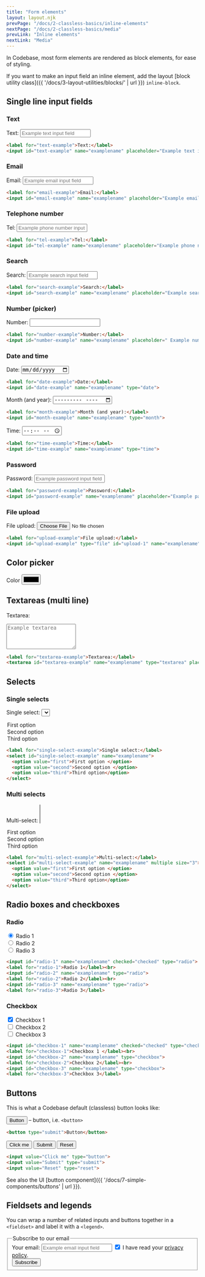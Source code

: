 ```yaml
---
title: "Form elements"
layout: layout.njk
prevPage: "/docs/2-classless-basics/inline-elements"
nextPage: "/docs/2-classless-basics/media"
prevLink: "Inline elements"
nextLink: "Media"
---
```


In Codebase, most form elements are rendered as block elements, for ease of styling.

If you want to make an input field an inline element, add the layout [block utility class]({{ '/docs/3-layout-utilities/blocks/' | url }}) `inline-block`.

## Single line input fields

### Text

<label for="text-example">Text:</label>
<input id="text-example" name="examplename" placeholder="Example text input field" type="text">

```html
<label for="text-example">Text:</label>
<input id="text-example" name="examplename" placeholder="Example text input field" type="text">
```

### Email

<label for="email-example">Email:</label>
<input id="email-example" name="examplename" placeholder="Example email input field" type="email">

```html
<label for="email-example">Email:</label>
<input id="email-example" name="examplename" placeholder="Example email input field" type="email">
```

### Telephone number

<label for="tel-example">Tel:</label>
<input id="tel-example" name="examplename" placeholder="Example phone number input field" type="tel">

```html
<label for="tel-example">Tel:</label>
<input id="tel-example" name="examplename" placeholder="Example phone number input field" type="tel">
```

### Search

<label for="search-example">Search:</label>
<input id="search-example" name="examplename" placeholder="Example search input field" type="search">

```html
<label for="search-example">Search:</label>
<input id="search-example" name="examplename" placeholder="Example search input field" type="search">
```

### Number (picker)

<label for="number-example">Number:</label>
<input type="number" id="quantity" name="example" min="0" inputmode="numeric" pattern="\d*">

```html
<label for="number-example">Number:</label>
<input id="number-example" name="examplename" placeholder=" Example number input field" type="number">
```

### Date and time

<label for="date-example">Date:</label>
<input id="date-example" name="examplename" type="date">

```html
<label for="date-example">Date:</label>
<input id="date-example" name="examplename" type="date">
```

<label for="month-example">Month (and year):</label>
<input id="month-example" name="examplename" type="month">

```html
<label for="month-example">Month (and year):</label>
<input id="month-example" name="examplename" type="month">
```

<label for="time-example">Time:</label>
<input id="time-example" name="examplename" type="time">

```html
<label for="time-example">Time:</label>
<input id="time-example" name="examplename" type="time">
```

### Password

<label for="password-example">Password:</label>
<input id="password-example" name="examplename" placeholder="Example password input field" type="password">

```html
<label for="password-example">Password:</label>
<input id="password-example" name="examplename" placeholder="Example password input field" type="password">
```

### File upload

<label for="upload-example">File upload:</label>
<input id="upload-example" type="file" id="upload-1" name="examplename" accept="image/png, image/jpeg">

```html
<label for="upload-example">File upload:</label>
<input id="upload-example" type="file" id="upload-1" name="examplename" accept="image/png, image/jpeg">
```

## Color picker

<label for="color-example">Color</label>
<input type="color" id="color-example">

## Textareas (multi line)

<label for="textarea-example">Textarea:</label>
<textarea id="textarea-example" name="examplename" type="textarea" placeholder="Example textarea" rows="4"></textarea>

```html
<label for="textarea-example">Textarea:</label>
<textarea id="textarea-example" name="examplename" type="textarea" placeholder="Example textarea" rows="4"></textarea>
```

## Selects

### Single selects

<label for="single-select-example">Single select:</label>
<select id="single-select-example" name="examplename">
  <option value="first">First option </option>
  <option value="second">Second option </option>
  <option value="third">Third option</option>
</select>

```html
<label for="single-select-example">Single select:</label>
<select id="single-select-example" name="examplename">
  <option value="first">First option </option>
  <option value="second">Second option </option>
  <option value="third">Third option</option>
</select>
```

### Multi selects

<label for="multi-select-example">Multi-select:</label>
<select id="multi-select-example" name="examplename" multiple size="3">
  <option value="first">First option </option>
  <option value="second">Second option </option>
  <option value="third">Third option</option>
</select>

```html
<label for="multi-select-example">Multi-select:</label>
<select id="multi-select-example" name="examplename" multiple size="3">
  <option value="first">First option </option>
  <option value="second">Second option </option>
  <option value="third">Third option</option>
</select>
```

## Radio boxes and checkboxes

### Radio

<form class="mb-3">
  <input id="radio-1" name="examplename" checked="checked" type="radio">
  <label for="radio-1">Radio 1</label><br>
  <input id="radio-2" name="examplename" type="radio">
  <label for="radio-2">Radio 2</label><br>
  <input id="radio-3" name="examplename" type="radio">
  <label for="radio-3">Radio 3</label>
</form>

```html
<input id="radio-1" name="examplename" checked="checked" type="radio">
<label for="radio-1">Radio 1</label><br>
<input id="radio-2" name="examplename" type="radio">
<label for="radio-2">Radio 2</label><br>
<input id="radio-3" name="examplename" type="radio">
<label for="radio-3">Radio 3</label>
```

### Checkbox

<form class="mb-3">
  <input id="checkbox-1" name="examplename" checked="checked" type="checkbox">
  <label for="checkbox-1">Checkbox 1 </label><br>
  <input id="checkbox-2" name="examplename" type="checkbox">
  <label for="checkbox-2">Checkbox 2</label><br>
  <input id="checkbox-3" name="examplename" type="checkbox">
  <label for="checkbox-3">Checkbox 3</label>
</form>

```html
<input id="checkbox-1" name="examplename" checked="checked" type="checkbox">
<label for="checkbox-1">Checkbox 1 </label><br>
<input id="checkbox-2" name="examplename" type="checkbox">
<label for="checkbox-2">Checkbox 2</label><br>
<input id="checkbox-3" name="examplename" type="checkbox">
<label for="checkbox-3">Checkbox 3</label>
```

## Buttons

This is what a Codebase default (classless) button looks like:

<button type="submit">Button</button> – button, i.e. `<button>`

```html
<button type="submit">Button</button>
```

<p>
  <input value="Click me" type="button">
  <input value="Submit" type="submit">
  <input value="Reset" type="reset">
</p>

```html
<input value="Click me" type="button">
<input value="Submit" type="submit">
<input value="Reset" type="reset">
```

See also the UI [button component]({{ '/docs/7-simple-components/buttons' | url }}).

## Fieldsets and legends

You can wrap a number of related inputs and buttons together in a `<fieldset>` and label it with a `<legend>`.

<form get="">
  <fieldset>
    <legend>Subscribe to our email</legend>
    <label for="email-example">Your email:</label>
    <input id="email-example" class="mb-1" name="examplename" placeholder="Example email input field" type="email">
    <input id="checkbox-terms" name="examplename" checked="checked" type="checkbox">
    <label for="checkbox-terms">I have read your <a href="">privacy policy</a>.</label><br>
    <button type="submit" class="mt-1 btn-primary">Subscribe</button>
  </fieldset>
</form>